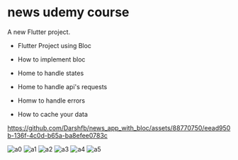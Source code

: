 # news udemy course

A new Flutter project.

- Flutter Project using Bloc

- How to implement bloc
- Home to handle states
- Home to handle api's requests
- Homw to handle errors
- How to cache your data

https://github.com/Darshfb/news_app_with_bloc/assets/88770750/eead950b-136f-4c0d-b65a-ba8efee0783c


![a0](https://github.com/Darshfb/news_app_with_bloc/assets/88770750/cff11b57-c050-43c3-9a34-8c9f9e9644c0)
![a1](https://github.com/Darshfb/news_app_with_bloc/assets/88770750/618d465c-cf5e-4cda-bce2-be34bab725a1)
![a2](https://github.com/Darshfb/news_app_with_bloc/assets/88770750/5695d0ce-2b63-4d56-a84b-fc813d050ba2)
![a3](https://github.com/Darshfb/news_app_with_bloc/assets/88770750/33b15fb2-70b4-4f30-9617-e1a0f2d41ae8)
![a4](https://github.com/Darshfb/news_app_with_bloc/assets/88770750/06415061-c30f-40df-82cd-85cf8c1e19d3)
![a5](https://github.com/Darshfb/news_app_with_bloc/assets/88770750/22c5081f-53b4-4142-8d29-c15c50084acf)


